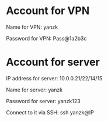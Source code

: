 # Account for VPN

Name for VPN: yanzk

Password for VPN: Pass@1a2b3c

# Account for server

IP address for server: 10.0.0.21/22/14/15

Name for server: yanzk

Password for server: yanzk123

Connect to it via SSH: ssh yanzk@IP